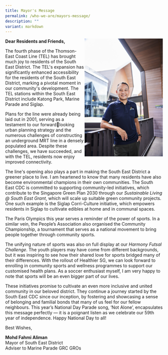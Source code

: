```yaml
---
title: Mayor's Message
permalink: /who-we-are/mayors-message/
description: ""
variant: markdown
---
```

<img src="/images/Mayor/AK_15907.jpg" style="width: 250px;" align="right">

**Dear Residents and Friends,**

The fourth phase of the Thomson-East Coast Line (TEL) has brought much joy to residents of the South East District. The TEL's expansion has significantly enhanced accessibility for the residents of the South East District, marking a pivotal moment in our community's development. The TEL stations within the South East District include Katong Park, Marine Parade and Siglap.

Plans for the line were already being laid out in 2001, serving as a testament to our forwardlooking urban planning strategy and the numerous challenges of constructing an underground MRT line in a densely populated area. Despite these challenges, we have succeeded, and with the TEL, residents now enjoy improved connectivity.

The line's opening also plays a part in making the South East District a greener place to live. I am heartened to know that many residents have also become environmental champions in their own communities. The South East CDC is committed to supporting community-led initiatives, which contribute to the Singapore Green Plan 2030 through our *Sustainable Living @ South East Grant*, which will scale up suitable green community projects. One such example is the Siglap Corri-Culture initiative, which empowers residents in Siglap to cultivate edibles at home and in communal spaces.

The Paris Olympics this year serves a reminder of the power of sports. In a similar vein, the People’s Association also organised the Community Championship, a tournament that serves as a national movement to bring people together through community sports.

The unifying nature of sports was also on full display at our *Harmony Futsal Challenge*. The youth players may have come from different backgrounds, but it was inspiring to see how their shared love for sports bridged many of their differences. With the rollout of Healthier SG, we can look forward to enrolling in community sports and wellness programmes to support our customised health plans. As a soccer enthusiast myself, I am very happy to note that sports will be an even bigger part of our lives.

These initiatives promise to cultivate an even more inclusive and united community in our beloved district. They continue a journey started by the South East CDC since our inception, by fostering and showcasing a sense of belonging and familial bonds that many of us feel for our fellow neighbours. This year’s National Day Parade song, ‘Not Alone’, encapsulates this message perfectly — it is a poignant listen as we celebrate our 59th year of independence. Happy National Day to all!

 
Best Wishes,

**Mohd Fahmi Aliman**
<br>
Mayor of South East District
<br>
Adviser to Marine Parade GRC GROs 
<br>